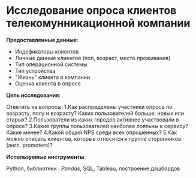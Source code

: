 # Исследование опроса клиентов телекомунникационной компании

**Предоставленные данные**:

- Индефикаторы клиентов
- Личные данные клиентов (пол, возраст, место проживания)
- Тип операционной системы
- Тип устройства
- "Жизнь" клиента в компании
- Оценка клиента в опросе

**Цель исследования**:

Ответить на вопросы:
 1.Как распределены участники опроса по возрасту, полу и возрасту? Каких пользователей больше: новых или старых?
 2.Пользователи из каких городов активнее участвовали в опросе?
 3.Какие группы пользователей наиболее лояльны к сервису? Какие менее?
 4.Какой общий NPS среди всех опрошенных?
 5.Как можно описать клиентов, которые относятся к группе cторонников (англ. promoters)?
 
 **Используемые инструменты**

Python, библиотеки : *Pandas*, SQL, Tableau, построение дашбордов
